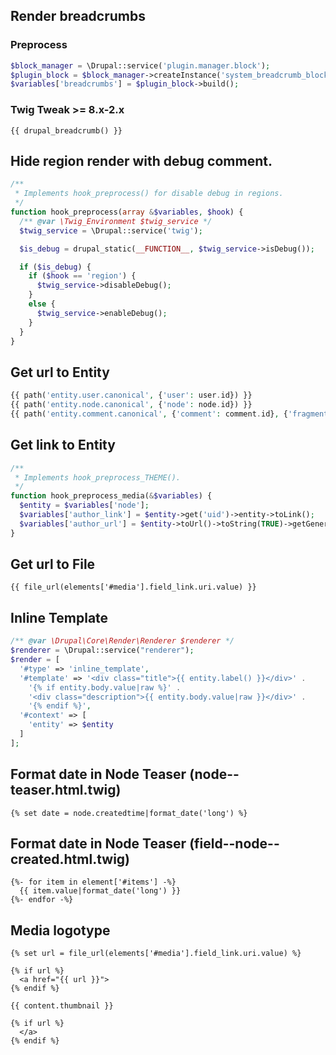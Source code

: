 ## Render breadcrumbs

### Preprocess
``` php
$block_manager = \Drupal::service('plugin.manager.block');
$plugin_block = $block_manager->createInstance('system_breadcrumb_block', []);
$variables['breadcrumbs'] = $plugin_block->build();
```

### Twig Tweak >= 8.x-2.x
```
{{ drupal_breadcrumb() }}
```

## Hide region render with debug comment.
``` php
/**
 * Implements hook_preprocess() for disable debug in regions.
 */
function hook_preprocess(array &$variables, $hook) {
  /** @var \Twig_Environment $twig_service */
  $twig_service = \Drupal::service('twig');

  $is_debug = drupal_static(__FUNCTION__, $twig_service->isDebug());

  if ($is_debug) {
    if ($hook == 'region') {
      $twig_service->disableDebug();
    }
    else {
      $twig_service->enableDebug();
    }
  }
}

```

## Get url to Entity
``` php
{{ path('entity.user.canonical', {'user': user.id}) }}
{{ path('entity.node.canonical', {'node': node.id}) }}
{{ path('entity.comment.canonical', {'comment': comment.id}, {'fragment': 'comment-' ~ comment.id}) }}
```
## Get link to Entity
``` php
/**
 * Implements hook_preprocess_THEME().
 */
function hook_preprocess_media(&$variables) {
  $entity = $variables['node'];
  $variables['author_link'] = $entity->get('uid')->entity->toLink();
  $variables['author_url'] = $entity->toUrl()->toString(TRUE)->getGeneratedUrl();
}
```

## Get url to File
``` twig
{{ file_url(elements['#media'].field_link.uri.value) }}
```

## Inline Template

``` php
/** @var \Drupal\Core\Render\Renderer $renderer */
$renderer = \Drupal::service("renderer");
$render = [
  '#type' => 'inline_template',
  '#template' => '<div class="title">{{ entity.label() }}</div>' .
    '{% if entity.body.value|raw %}' .
    '<div class="description">{{ entity.body.value|raw }}</div>' .
    '{% endif %}',
  '#context' => [
    'entity' => $entity
  ]
];
```

## Format date in Node Teaser (node--teaser.html.twig)

``` twig
{% set date = node.createdtime|format_date('long') %}
```

## Format date in Node Teaser (field--node--created.html.twig)

``` twig
{%- for item in element['#items'] -%}
  {{ item.value|format_date('long') }}
{%- endfor -%}
```
## Media logotype

``` twig
{% set url = file_url(elements['#media'].field_link.uri.value) %}

{% if url %}
  <a href="{{ url }}">
{% endif %}

{{ content.thumbnail }}

{% if url %}
  </a>
{% endif %}
```
